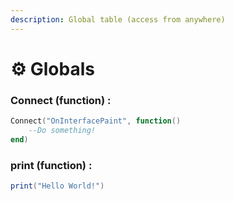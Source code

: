 ```yaml
---
description: Global table (access from anywhere)
---
```


# ⚙️ Globals

### Connect (function) :

```lua
Connect("OnInterfacePaint", function()
    --Do something!
end)
```

### print (function) :

```lua
print("Hello World!")
```
